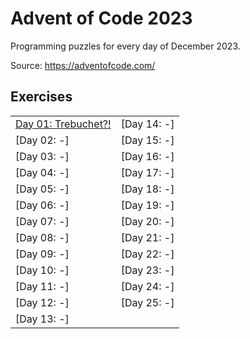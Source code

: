 # Advent of Code 2023

Programming puzzles for every day of December 2023.

Source: https://adventofcode.com/

## Exercises

|                                                                 |             |
|:----------------------------------------------------------------|:------------|
| [Day 01: Trebuchet?!](src/main/kotlin/at/schrogl/aoc2023/day01) | [Day 14: -] |
| [Day 02: -]                                                     | [Day 15: -] |
| [Day 03: -]                                                     | [Day 16: -] |
| [Day 04: -]                                                     | [Day 17: -] |
| [Day 05: -]                                                     | [Day 18: -] |
| [Day 06: -]                                                     | [Day 19: -] |
| [Day 07: -]                                                     | [Day 20: -] |
| [Day 08: -]                                                     | [Day 21: -] |
| [Day 09: -]                                                     | [Day 22: -] |
| [Day 10: -]                                                     | [Day 23: -] |
| [Day 11: -]                                                     | [Day 24: -] |
| [Day 12: -]                                                     | [Day 25: -] |
| [Day 13: -]                                                     |             | 

